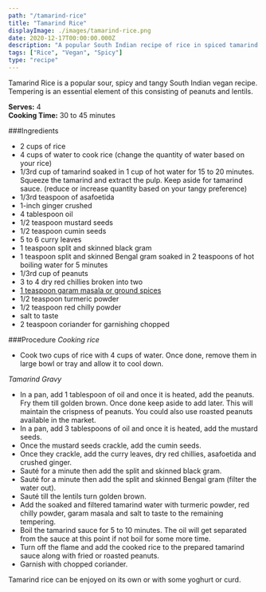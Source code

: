 ```yaml
---
path: "/tamarind-rice"
title: "Tamarind Rice"
displayImage: ./images/tamarind-rice.png
date: 2020-12-17T00:00:00.000Z
description: "A popular South Indian recipe of rice in spiced tamarind sauce."
tags: ["Rice", "Vegan", "Spicy"]
type: "recipe"
---
```


Tamarind Rice is a popular sour, spicy and tangy South Indian vegan recipe. Tempering is an essential element of this consisting of peanuts and lentils.

**Serves:** 4\
**Cooking Time:** 30 to 45 minutes

###Ingredients
- 2 cups of rice
- 4 cups of water to cook rice (change the quantity of water based on your rice)
- 1/3rd cup of tamarind soaked in 1 cup of hot water for 15 to 20 minutes. Squeeze the tamarind and extract the pulp. Keep aside for tamarind sauce. (reduce or increase quantity based on your tangy preference)
- 1/3rd teaspoon of asafoetida
- 1-inch ginger crushed
- 4 tablespoon oil
- 1/2 teaspoon mustard seeds
- 1/2 teaspoon cumin seeds
- 5 to 6 curry leaves
- 1 teaspoon split and skinned black gram
- 1 teaspoon split and skinned Bengal gram soaked in 2 teaspoons of hot boiling water for 5 minutes
- 1/3rd cup of peanuts
- 3 to 4 dry red chillies broken into two
- <a href="https://en.wikipedia.org/wiki/Garam_masala" target="_blank" rel="noopener noreferrer" class="link"> 1 teaspoon garam masala or ground spices </a>
- 1/2 teaspoon turmeric powder
- 1/2 teaspoon red chilly powder
- salt to taste
- 2 teaspoon coriander for garnishing chopped


###Procedure
*Cooking rice*
- Cook two cups of rice with 4 cups of water. Once done, remove them in large bowl or tray and allow it to cool down. 

*Tamarind Gravy*
- In a pan, add 1 tablespoon of oil and once it is heated, add the peanuts. Fry them till golden brown. Once done keep aside to add later. This will maintain the crispness of peanuts. You could also use roasted peanuts available in the market.
- In a pan, add 3 tablespoons of oil and once it is heated, add the mustard seeds.
- Once the mustard seeds crackle, add the cumin seeds.
- Once they crackle, add the curry leaves, dry red chillies, asafoetida and crushed ginger. 
- Sauté for a minute then add the split and skinned black gram. 
- Sauté for a minute then add the split and skinned Bengal gram (filter the water out). 
- Sauté till the lentils turn golden brown. 
- Add the soaked and filtered tamarind water with turmeric powder, red chilly powder, garam masala and salt to taste to the remaining tempering.
- Boil the tamarind sauce for 5 to 10 minutes. The oil will get separated from the sauce at this point if not boil for some more time.
- Turn off the flame and add the cooked rice to the prepared tamarind sauce along with fried or roasted peanuts.
- Garnish with chopped coriander.

Tamarind rice can be enjoyed on its own or with some yoghurt or curd.